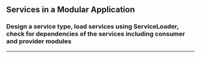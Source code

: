 ## Services in a Modular Application
### Design a service type, load services using ServiceLoader, check for dependencies of the services including consumer and provider modules
-----
